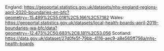 England: https://geoportal.statistics.gov.uk/datasets/nhs-england-regions-april-2020-boundaries-en-bfc?geometry=-15.489%2C55.018%2C5.166%2C57.162
Wales: https://geoportal.statistics.gov.uk/datasets/local-health-boards-april-2019-boundaries-wa-bfc/data?geometry=-12.473%2C50.683%2C8.181%2C53.056
Scotland: https://data.gov.uk/dataset/27d0fe5f-79bb-4116-aec9-a8e565ff756a/nhs-health-boards
